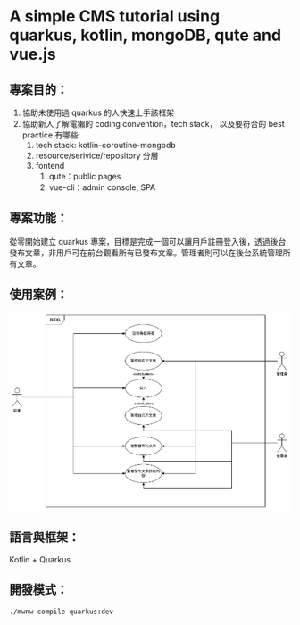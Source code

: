# A simple CMS tutorial using quarkus, kotlin, mongoDB, qute and vue.js

## 專案目的：


1. 協助未使用過 quarkus 的人快速上手該框架
2. 協助新人了解電獺的 coding convention，tech stack， 以及要符合的 best practice 有哪些
    1. tech stack: kotlin-coroutine-mongodb
    2. resource/serivice/repository 分層
    3. fontend
        1. qute：public pages
        2. vue-cli：admin console, SPA

## 專案功能：

從零開始建立 quarkus 專案，目標是完成一個可以讓用戶註冊登入後，透過後台發布文章，非用戶可在前台觀看所有已發布文章。管理者則可以在後台系統管理所有文章。

## 使用案例：

![使用案例圖](./image/usecase.png)


## 語言與框架：

Kotlin + Quarkus

## 開發模式：

```shell script
./mwnw compile quarkus:dev
```
